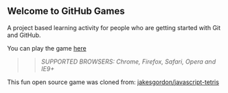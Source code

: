 ## Welcome to GitHub Games

A project based learning activity for people who are getting started with Git and GitHub.

You can play the game [here](https://teodora-mitrovic.github.io/github-games/)

>> _*SUPPORTED BROWSERS*: Chrome, Firefox, Safari, Opera and IE9+_

This fun open source game was cloned from: [jakesgordon/javascript-tetris](https://github.com/jakesgordon/javascript-tetris)
